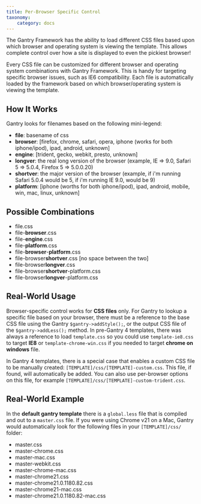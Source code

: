 ```yaml
---
title: Per-Browser Specific Control
taxonomy:
    category: docs
---
```


The Gantry Framework has the ability to load different CSS files based upon which browser and operating system is viewing the template. This allows complete control over how a site is displayed to even the pickiest browser!

Every CSS file can be customized for different browser and operating system combinations with Gantry Framework. This is handy for targeting specific browser issues, such as IE6 compatibility. Each file is automatically loaded by the framework based on which browser/operating system is viewing the template.


How It Works
------------
Gantry looks for filenames based on the following mini-legend:

* __file__: basename of css
* __browser__: [firefox, chrome, safari, opera, iphone (works for both iphone/ipod), ipad, android, unknown]
* __engine__: [trident, gecko, webkit, presto, unknown]
* __longver__: the real long version of the browser (example, IE => 9.0, Safari 5 => 5.0.4, Firefox 5 => 5.0.0.20)
* __shortver__: the major version of the browser (example, if i'm running Safari 5.0.4 would be 5, if i'm running IE 9.0, would be 9)
* __platform__: [iphone (worths for both iphone/ipod), ipad, android, mobile, win, mac, linux, unknown]


Possible Combinations
---------------------
* file.css
* file-**browser**.css
* file-**engine**.css
* file-**platform**.css
* file-**browser**-**platform**.css
* file-browser**shortver**.css [no space between the two]
* file-browser**longver**.css
* file-browser**shortver**-platform.css
* file-browser**longver**-platform.css


Real-World Usage
----------------
Browser-specific control works for **CSS files** only. For Gantry to lookup a specific file based on your browser, there must be a reference to the base CSS file using the Gantry `$gantry->addStyle();`, or the output CSS file of the `$gantry->addLess();` method. In pre-Gantry 4 templates, there was always a reference to load `template.css` so you could use `template-ie8.css` to target **IE8** or `template-chrome-win.css` if you needed to target **chrome on windows** file.

In Gantry 4 templates, there is a special case that enables a custom CSS file to be manually created: `[TEMPLATE]/css/[TEMPLATE]-custom.css`. This file, if found, will automatically be added. You can also use per-browser options on this file, for example `[TEMPLATE]/css/[TEMPLATE]-custom-trident.css`.


Real-World Example
------------------
In the **default gantry template** there is a `global.less` file that is compiled and out to a `master.css` file. If you were using Chrome v21 on a Mac, Gantry would automatically look for the following files in your `[TEMPLATE]/css/` folder:

* master.css
* master-chrome.css
* master-mac.css
* master-webkit.css
* master-chrome-mac.css
* master-chrome21.css
* master-chrome21.0.1180.82.css
* master-chrome21-mac.css
* master-chrome21.0.1180.82-mac.css
